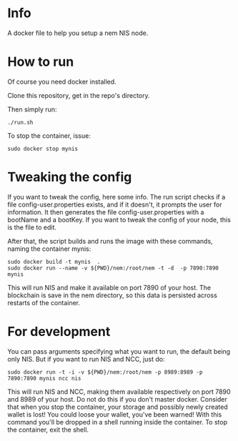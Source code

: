
# Info

A docker file to help you setup a nem NIS node.

# How to run

Of course you need docker installed.

Clone this repository, get in the repo's directory.

Then simply run:

    ./run.sh

To stop the container, issue:

    sudo docker stop mynis

# Tweaking the config

If you want to tweak the config, here some info.
The run script checks if a file config-user.properties exists, and if it doesn't, it prompts the user for information.
It then generates the file config-user.properties with a bootName and a bootKey. If you want to tweak the config of your 
node, this is the file to edit.

After that, the script builds and runs the image with these commands, naming the container mynis:

    sudo docker build -t mynis  .
    sudo docker run --name -v ${PWD}/nem:/root/nem -t -d  -p 7890:7890 mynis

This will run NIS and make it available on port 7890 of your host.
The blockchain is save in the nem directory, so this data is persisted across restarts of the container.

    
# For development

You can pass arguments specifying what you want to run, the default being only NIS. But if you want to run NIS and NCC, just do:

    sudo docker run -t -i -v ${PWD}/nem:/root/nem -p 8989:8989 -p 7890:7890 mynis ncc nis

This will run NIS and NCC, making them available respectively on port 7890 and 8989 of your host.
Do not do this if you don't master docker. Consider that when you stop the container, your storage and possibly newly created wallet is lost! You could loose your wallet, you've been warned!
With this command you'll be dropped in a shell running inside the container. To stop the container, exit the shell.
